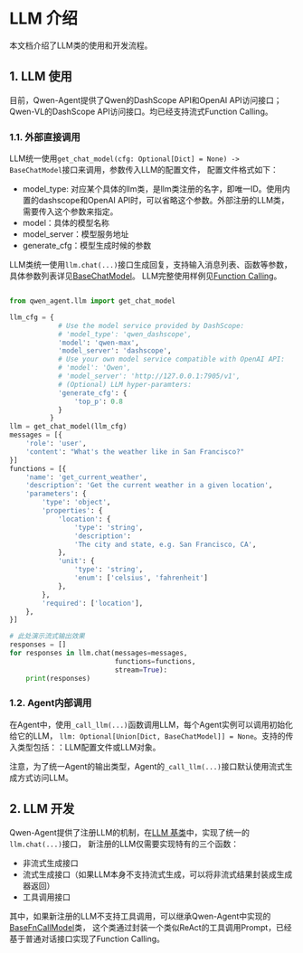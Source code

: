 # LLM 介绍

本文档介绍了LLM类的使用和开发流程。

## 1. LLM 使用

目前，Qwen-Agent提供了Qwen的DashScope API和OpenAI API访问接口；Qwen-VL的DashScope API访问接口。均已经支持流式Function Calling。

### 1.1. 外部直接调用
LLM统一使用`get_chat_model(cfg: Optional[Dict] = None) -> BaseChatModel`接口来调用，参数传入LLM的配置文件，
配置文件格式如下：
- model_type: 对应某个具体的llm类，是llm类注册的名字，即唯一ID。使用内置的dashscope和OpenAI API时，可以省略这个参数。外部注册的LLM类，需要传入这个参数来指定。
- model：具体的模型名称
- model_server：模型服务地址
- generate_cfg：模型生成时候的参数

LLM类统一使用`llm.chat(...)`接口生成回复，支持输入消息列表、函数等参数，具体参数列表详见[BaseChatModel](../qwen_agent/llm/base.py)。
LLM完整使用样例见[Function Calling](../examples/function_calling.py)。
```py

from qwen_agent.llm import get_chat_model

llm_cfg = {
            # Use the model service provided by DashScope:
            # 'model_type': 'qwen_dashscope',
            'model': 'qwen-max',
            'model_server': 'dashscope',
            # Use your own model service compatible with OpenAI API:
            # 'model': 'Qwen',
            # 'model_server': 'http://127.0.0.1:7905/v1',
            # (Optional) LLM hyper-paramters:
            'generate_cfg': {
                'top_p': 0.8
            }
          }
llm = get_chat_model(llm_cfg)
messages = [{
    'role': 'user',
    'content': "What's the weather like in San Francisco?"
}]
functions = [{
    'name': 'get_current_weather',
    'description': 'Get the current weather in a given location',
    'parameters': {
        'type': 'object',
        'properties': {
            'location': {
                'type': 'string',
                'description':
                'The city and state, e.g. San Francisco, CA',
            },
            'unit': {
                'type': 'string',
                'enum': ['celsius', 'fahrenheit']
            },
        },
        'required': ['location'],
    },
}]

# 此处演示流式输出效果
responses = []
for responses in llm.chat(messages=messages,
                          functions=functions,
                          stream=True):
    print(responses)
```

### 1.2. Agent内部调用

在Agent中，使用`_call_llm(...)`函数调用LLM，每个Agent实例可以调用初始化给它的LLM，
`llm: Optional[Union[Dict, BaseChatModel]] = None`。支持的传入类型包括：：LLM配置文件或LLM对象。

注意，为了统一Agent的输出类型，Agent的`_call_llm(...)`接口默认使用流式生成方式访问LLM。

## 2. LLM 开发

Qwen-Agent提供了注册LLM的机制，在[LLM 基类](../qwen_agent/llm/base.py)中，实现了统一的`llm.chat(...)`接口，
新注册的LLM仅需要实现特有的三个函数：
- 非流式生成接口
- 流式生成接口（如果LLM本身不支持流式生成，可以将非流式结果封装成生成器返回）
- 工具调用接口

其中，如果新注册的LLM不支持工具调用，可以继承Qwen-Agent中实现的[BaseFnCallModel](../qwen_agent/llm/function_calling.py)类，
这个类通过封装一个类似ReAct的工具调用Prompt，已经基于普通对话接口实现了Function Calling。
